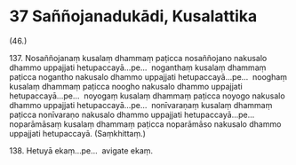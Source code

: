 # 37 Saññojanadukādi, Kusalattika

(46.)

137\. Nosaññojanaṃ kusalaṃ dhammaṃ paṭicca nosaññojano nakusalo dhammo uppajjati hetupaccayā…pe…  noganthaṃ kusalaṃ dhammaṃ paṭicca nogantho nakusalo dhammo uppajjati hetupaccayā…pe…  nooghaṃ kusalaṃ dhammaṃ paṭicca noogho nakusalo dhammo uppajjati hetupaccayā…pe…  noyogaṃ kusalaṃ dhammaṃ paṭicca noyogo nakusalo dhammo uppajjati hetupaccayā…pe…  nonīvaraṇaṃ kusalaṃ dhammaṃ paṭicca nonīvaraṇo nakusalo dhammo uppajjati hetupaccayā…pe…  noparāmāsaṃ kusalaṃ dhammaṃ paṭicca noparāmāso nakusalo dhammo uppajjati hetupaccayā. (Saṃkhittaṃ.)

138\. Hetuyā ekaṃ…pe…  avigate ekaṃ.
